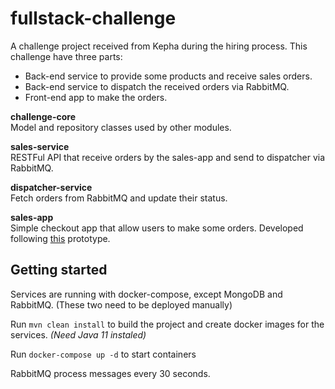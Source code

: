 # fullstack-challenge

A challenge project received from Kepha during the hiring process.
This challenge have three parts:
 - Back-end service to provide some products and receive sales orders.
 - Back-end service to dispatch the received orders via RabbitMQ.
 - Front-end app to make the orders.
 

**challenge-core**  
Model and repository classes used by other modules.

**sales-service**  
RESTFul API that receive orders by the sales-app and send to dispatcher via RabbitMQ.

**dispatcher-service**  
Fetch orders from RabbitMQ and update their status.

**sales-app**  
Simple checkout app that allow users to make some orders. Developed following [this](https://www.figma.com/proto/0wYAucbtpxfzQlbdbC0uRagV/Challenge?node-id=1%3A2&scaling=scale-down) prototype.

## Getting started

Services are running with docker-compose, except MongoDB and RabbitMQ. (These two need to be deployed manually)

Run `mvn clean install` to build the project and create docker images for the services. *(Need Java 11 instaled)*  

Run `docker-compose up -d` to start containers

RabbitMQ process messages every 30 seconds.
